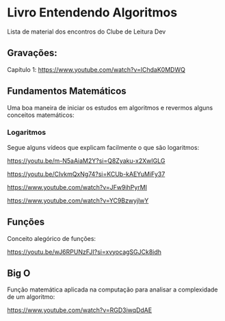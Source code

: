# Livro Entendendo Algoritmos
Lista de material dos encontros do Clube de Leitura Dev 

## Gravações:

Capítulo 1: https://www.youtube.com/watch?v=lChdaK0MDWQ

## Fundamentos Matemáticos

Uma boa maneira de iniciar os estudos em algoritmos e revermos alguns conceitos matemáticos:

### Logaritmos

Segue alguns vídeos que explicam facilmente o que são logaritmos:

https://youtu.be/m-N5aAiaM2Y?si=Q8Zyaku-x2XwIGLG

https://youtu.be/CIvkmQxNg74?si=KCUb-kAEYuMiFy37

https://www.youtube.com/watch?v=JFw9ihPyrMI

https://www.youtube.com/watch?v=YC9BzwyjlwY

## Funções

Conceito alegórico de funções:

https://youtu.be/wJ6RPUNzFJI?si=xvyocagSGJCk8idh

## Big O

Função matemática aplicada na computação para analisar a complexidade de um algoritmo:

https://www.youtube.com/watch?v=RGD3iwqDdAE
